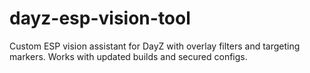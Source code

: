 # dayz-esp-vision-tool
Custom ESP vision assistant for DayZ with overlay filters and targeting markers. Works with updated builds and secured configs.
